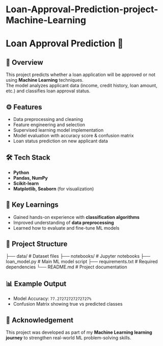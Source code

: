 # Loan-Approval-Prediction-project-Machine-Learning

# Loan Approval Prediction 🏦  

## 📌 Overview  
This project predicts whether a loan application will be approved or not using **Machine Learning** techniques.  
The model analyzes applicant data (income, credit history, loan amount, etc.) and classifies loan approval status.  

## ⚙️ Features  
- Data preprocessing and cleaning  
- Feature engineering and selection  
- Supervised learning model implementation  
- Model evaluation with accuracy score & confusion matrix  
- Loan status prediction on new applicant data  

## 🛠️ Tech Stack  
- **Python**  
- **Pandas, NumPy**  
- **Scikit-learn**  
- **Matplotlib, Seaborn** (for visualization)  

## 🚀 Key Learnings  
- Gained hands-on experience with **classification algorithms**  
- Improved understanding of **data preprocessing**  
- Learned how to evaluate and fine-tune ML models  

## 📂 Project Structure  

├── data/ # Dataset files
├── notebooks/ # Jupyter notebooks
├── loan_model.py # Main ML model script
├── requirements.txt # Required dependencies
└── README.md # Project documentation


## 📊 Example Output  
- Model Accuracy: `77.27272727272727%`  
- Confusion Matrix showing true vs predicted classes  

## 🙌 Acknowledgement  
This project was developed as part of my **Machine Learning learning journey** to strengthen real-world ML problem-solving skills.  
